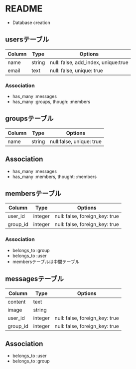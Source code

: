 # README
* Database creation

## usersテーブル

|Column|Type|Options|
|------|----|-------|
|name|string|null: false, add_index, unique:true|
|email|text|null: false, unique: true|


### Association
- has_many :messages
- has_many :groups, though: :members

## groupsテーブル

|Column|Type|Options|
|------|----|-------|
|name|string|null:false, unique: true|

## Association
- has_many :messages
- has_many :members, thought: :members


## membersテーブル

|Column|Type|Options|
|------|----|-------|
|user_id|integer|null: false, foreign_key: true|
|group_id|integer|null: false, foreign_key: true|

### Association
- belongs_to :group
- belongs_to :user
- membersテーブルは中間テーブル

## messagesテーブル

|Column|Type|Options|
|------|----|-------|
|content|text||
|image|string||
|user_id|integer|null: false, foreign_key: true|
|group_id|integer|null: false, foreign_key: true|

## Association
- belongs_to :user
- belongs_to :group
